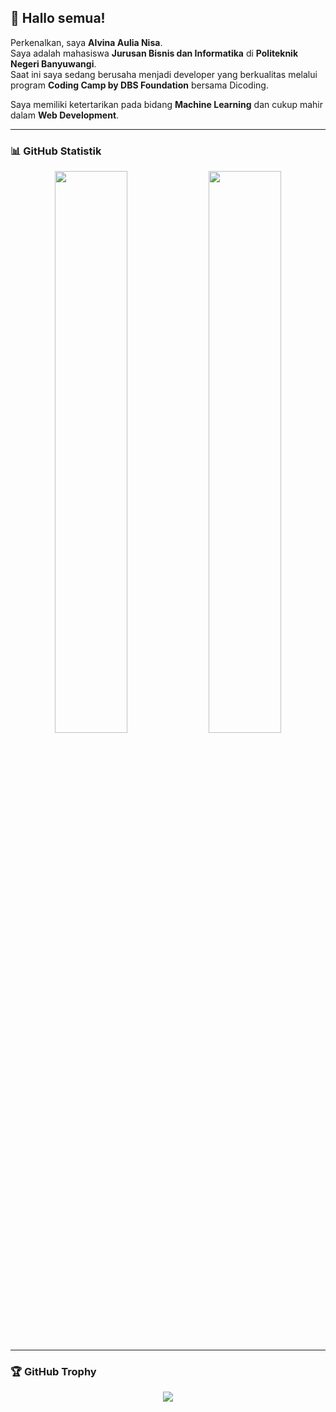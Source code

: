 ## 👋 Hallo semua!

Perkenalkan, saya **Alvina Aulia Nisa**.<br>
Saya adalah mahasiswa **Jurusan Bisnis dan Informatika** di **Politeknik Negeri Banyuwangi**.<br>
Saat ini saya sedang berusaha menjadi developer yang berkualitas melalui program **Coding Camp by DBS Foundation** bersama Dicoding.

Saya memiliki ketertarikan pada bidang **Machine Learning** dan cukup mahir dalam **Web Development**.

---

### 📊 GitHub Statistik

<p align="center">
  <img width="48%" src="https://github-readme-stats.vercel.app/api?username=alvinaaulia&show_icons=true&theme=tokyonight&rank_icon=github" />
  <img width="48%" src="https://github-readme-stats.vercel.app/api/top-langs/?username=alvinaaulia&layout=compact&theme=tokyonight&hide_progress=false&langs_count=5" />
</p>

---

### 🏆 GitHub Trophy

<p align="center">
  <img src="https://github-profile-trophy.vercel.app/?username=alvinaaulia&theme=darkhub&no-frame=true&no-bg=true&margin-w=15" />
</p>

